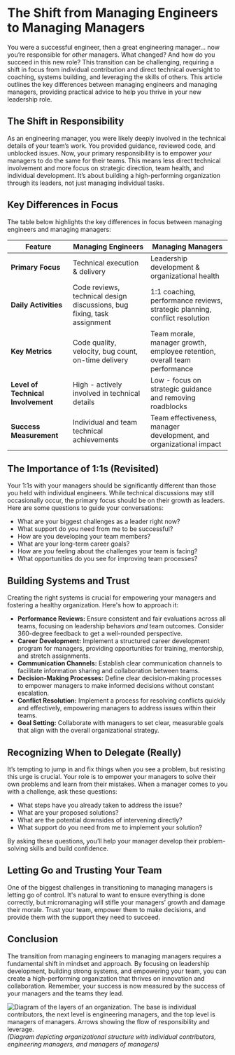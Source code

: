 # The Shift from Managing Engineers to Managing Managers

You were a successful engineer, then a great engineering manager… now you’re responsible for *other* managers. What changed? And how do you succeed in this new role? This transition can be challenging, requiring a shift in focus from individual contribution and direct technical oversight to coaching, systems building, and leveraging the skills of others. This article outlines the key differences between managing engineers and managing managers, providing practical advice to help you thrive in your new leadership role.

## The Shift in Responsibility

As an engineering manager, you were likely deeply involved in the technical details of your team’s work. You provided guidance, reviewed code, and unblocked issues. Now, your primary responsibility is to empower *your* managers to do the same for their teams. This means less direct technical involvement and more focus on strategic direction, team health, and individual development. It’s about building a high-performing organization through its leaders, not just managing individual tasks.

## Key Differences in Focus

The table below highlights the key differences in focus between managing engineers and managing managers:

| Feature | Managing Engineers | Managing Managers |
|---|---|---|
| **Primary Focus** | Technical execution & delivery | Leadership development & organizational health |
| **Daily Activities** | Code reviews, technical design discussions, bug fixing, task assignment | 1:1 coaching, performance reviews, strategic planning, conflict resolution |
| **Key Metrics** | Code quality, velocity, bug count, on-time delivery | Team morale, manager growth, employee retention, overall team performance |
| **Level of Technical Involvement** | High - actively involved in technical details | Low - focus on strategic guidance and removing roadblocks |
| **Success Measurement** | Individual and team technical achievements | Team effectiveness, manager development, and organizational impact |

## The Importance of 1:1s (Revisited)

Your 1:1s with your managers should be significantly different than those you held with individual engineers.  While technical discussions may still occasionally occur, the primary focus should be on their growth as leaders. Here are some questions to guide your conversations:

* What are your biggest challenges as a leader right now?
* What support do you need from me to be successful?
* How are you developing your team members?
* What are your long-term career goals?
* How are *you* feeling about the challenges your team is facing?
* What opportunities do you see for improving team processes?

## Building Systems and Trust

Creating the right systems is crucial for empowering your managers and fostering a healthy organization.  Here's how to approach it:

* **Performance Reviews:** Ensure consistent and fair evaluations across all teams, focusing on leadership behaviors *and* team outcomes. Consider 360-degree feedback to get a well-rounded perspective.
* **Career Development:** Implement a structured career development program for managers, providing opportunities for training, mentorship, and stretch assignments.
* **Communication Channels:** Establish clear communication channels to facilitate information sharing and collaboration between teams.
* **Decision-Making Processes:** Define clear decision-making processes to empower managers to make informed decisions without constant escalation.
* **Conflict Resolution:** Implement a process for resolving conflicts quickly and effectively, empowering managers to address issues within their teams.
* **Goal Setting:** Collaborate with managers to set clear, measurable goals that align with the overall organizational strategy.

## Recognizing When to Delegate (Really)

It’s tempting to jump in and fix things when you see a problem, but resisting this urge is crucial. Your role is to empower your managers to solve their own problems and learn from their mistakes. When a manager comes to you with a challenge, ask these questions:

* What steps have you already taken to address the issue?
* What are your proposed solutions?
* What are the potential downsides of intervening directly?
* What support do you need from me to implement your solution?

By asking these questions, you’ll help your manager develop their problem-solving skills and build confidence.

## Letting Go and Trusting Your Team

One of the biggest challenges in transitioning to managing managers is letting go of control. It's natural to want to ensure everything is done correctly, but micromanaging will stifle your managers’ growth and damage their morale. Trust your team, empower them to make decisions, and provide them with the support they need to succeed.  

## Conclusion

The transition from managing engineers to managing managers requires a fundamental shift in mindset and approach. By focusing on leadership development, building strong systems, and empowering your team, you can create a high-performing organization that thrives on innovation and collaboration. Remember, your success is now measured by the success of your managers and the teams they lead.



![Diagram of the layers of an organization. The base is individual contributors, the next level is engineering managers, and the top level is managers of managers. Arrows showing the flow of responsibility and leverage. ](https://via.placeholder.com/600x400/007bff/ffffff?text=Organizational+Structure)
*(Diagram depicting organizational structure with individual contributors, engineering managers, and managers of managers)*